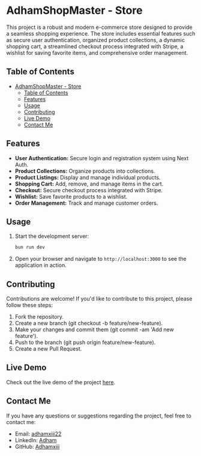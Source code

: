 # AdhamShopMaster - Store

This project is a robust and modern e-commerce store designed to provide a seamless shopping experience. The store includes essential features such as secure user authentication, organized product collections, a dynamic shopping cart, a streamlined checkout process integrated with Stripe, a wishlist for saving favorite items, and comprehensive order management.

## Table of Contents

- [AdhamShopMaster - Store](#adhamshopmaster---store)
  - [Table of Contents](#table-of-contents)
  - [Features](#features)
  - [Usage](#usage)
  - [Contributing](#contributing)
  - [Live Demo](#live-demo)
  - [Contact Me](#contact-me)

## Features

- **User Authentication:** Secure login and registration system using Next Auth.
- **Product Collections:** Organize products into collections.
- **Product Listings:** Display and manage individual products.
- **Shopping Cart:** Add, remove, and manage items in the cart.
- **Checkout:** Secure checkout process integrated with Stripe.
- **Wishlist:** Save favorite products to a wishlist.
- **Order Management:** Track and manage customer orders.

## Usage

1. Start the development server:
   ```bash
   bun run dev
   ```
2. Open your browser and navigate to `http://localhost:3000` to see the application in action.

## Contributing

Contributions are welcome! If you'd like to contribute to this project, please follow these steps:

1. Fork the repository.
2. Create a new branch (git checkout -b feature/new-feature).
3. Make your changes and commit them (git commit -am 'Add new feature').
4. Push to the branch (git push origin feature/new-feature).
5. Create a new Pull Request.

## Live Demo

Check out the live demo of the project [here](https://adham-shop-master-store.vercel.app/).

## Contact Me

If you have any questions or suggestions regarding the project, feel free to contact me:

- Email: [adhamxiii22](mailto:adhamxiii22@gmail.com)
- LinkedIn: [Adham](https://www.linkedin.com/in/adhamnasser/)
- GitHub: [Adhamxiii](https://github.com/Adhamxiii)

